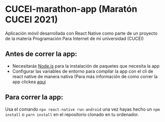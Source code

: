 # CUCEI-marathon-app (Maratón CUCEI 2021)
Aplicación móvil desarrollada con React Native como parte de un proyecto de la materia Programación Para Internet de mi universidad (CUCEI)

## Antes de correr la app:
+ Necesitarás [Node.js](https://nodejs.org/es/) para la instalación de paquetes que necesita la app
+ Configurar las variables de entorno para compilar la app con el cli de react native de manera nativa (Para más información de como correr la app clickea [aquí](https://reactnative.dev/docs/running-on-device)

## Para correr la app:
Usa el comando `npx react-native run-android` una vez hayas hecho un `npm install` o `yarn install` en el repositorio clonado en tu ordenador.
